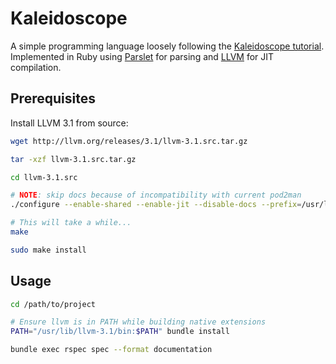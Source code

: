 # Kaleidoscope

A simple programming language loosely following the 
[Kaleidoscope tutorial][].  Implemented in Ruby using [Parslet][] for 
parsing and [LLVM][] for JIT compilation.

  [kaleidoscope tutorial]: http://llvm.org/docs/tutorial/
  [parslet]: http://kschiess.github.io/parslet/
  [llvm]: http://llvm.org/


## Prerequisites

Install LLVM 3.1 from source:

```bash
wget http://llvm.org/releases/3.1/llvm-3.1.src.tar.gz

tar -xzf llvm-3.1.src.tar.gz

cd llvm-3.1.src

# NOTE: skip docs because of incompatibility with current pod2man
./configure --enable-shared --enable-jit --disable-docs --prefix=/usr/lib/llvm-3.1

# This will take a while...
make 

sudo make install
```


## Usage

```bash
cd /path/to/project

# Ensure llvm is in PATH while building native extensions
PATH="/usr/lib/llvm-3.1/bin:$PATH" bundle install

bundle exec rspec spec --format documentation
```
